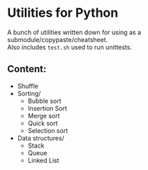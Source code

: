 # Utilities for Python

A bunch of utilities written down for using as a submodule/copypaste/cheatsheet. \
Also includes `test.sh` used to run unittests.

## Content:
- Shuffle
- Sorting/
    - Bubble sort
    - Insertion Sort
    - Merge sort
    - Quick sort
    - Selection sort 
- Data structures/
    - Stack
    - Queue
    - Linked List